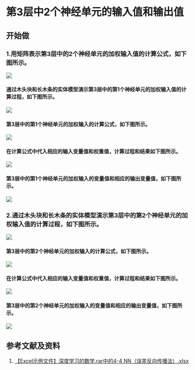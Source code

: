 # 第3层中2个神经单元的输入值和输出值

## 开始做

### 1.用矩阵表示第3层中的2个神经单元的加权输入值的计算公式，如下图所示。

![](/images/体验神经网络中的数学原理/第3层中2个神经单元的输入值和输出值/1a00.jpg)

#### 通过木头块和长木条的实体模型演示第3层中的第1个神经单元的加权输入值的计算过程，如下图所示。

![](/images/体验神经网络中的数学原理/第3层中2个神经单元的输入值和输出值/1a0.jpg)

#### 第3层中的第1个神经单元的加权输入的计算公式，如下图所示。

![](/images/体验神经网络中的数学原理/第3层中2个神经单元的输入值和输出值/1a1.jpg)

#### 在计算公式中代入相应的输入变量值和权重值，计算过程和结果如下图所示。

![](/images/体验神经网络中的数学原理/第3层中2个神经单元的输入值和输出值/1a2.jpg)

#### 第3层中的第1个神经单元的加权输入的变量值和相应的输出变量值，如下图所示。

![](/images/体验神经网络中的数学原理/第3层中2个神经单元的输入值和输出值/1a3.jpg)

### 2.通过木头块和长木条的实体模型演示第3层中的第2个神经单元的加权输入值的计算过程，如下图所示。

![](/images/体验神经网络中的数学原理/第3层中2个神经单元的输入值和输出值/2a0.jpg)

#### 第3层中的第2个神经单元的加权输入的计算公式，如下图所示。

![](/images/体验神经网络中的数学原理/第3层中2个神经单元的输入值和输出值/2a1.jpg)

#### 在计算公式中代入相应的输入变量值和权重值，计算过程和结果如下图所示。

![](/images/体验神经网络中的数学原理/第3层中2个神经单元的输入值和输出值/2a2.jpg)

#### 第3层中的第2个神经单元的加权输入的变量值和相应的输出变量值，如下图所示。

![](/images/体验神经网络中的数学原理/第3层中2个神经单元的输入值和输出值/2a3.jpg)

## 参考文献及资料

1. [【Excel示例文件】深度学习的数学.rar中的4-4 NN（误差反向传播法）.xlsx](http://www.ituring.com.cn/book/2593)